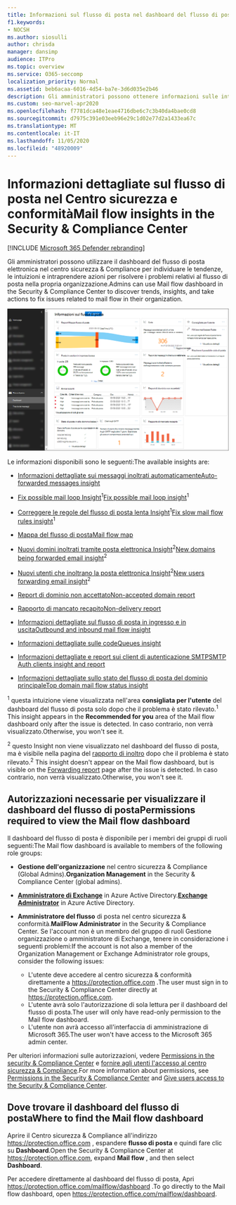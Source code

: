 ```yaml
---
title: Informazioni sul flusso di posta nel dashboard del flusso di posta
f1.keywords:
- NOCSH
ms.author: siosulli
author: chrisda
manager: dansimp
audience: ITPro
ms.topic: overview
ms.service: O365-seccomp
localization_priority: Normal
ms.assetid: beb6acaa-6016-4d54-ba7e-3d6d035e2b46
description: Gli amministratori possono ottenere informazioni sulle intuizioni e sui report disponibili nel dashboard del flusso di posta elettronica nel centro sicurezza & Compliance.
ms.custom: seo-marvel-apr2020
ms.openlocfilehash: f7781dca48e1eae4716dbe6c7c3b40da4bae0cd8
ms.sourcegitcommit: d7975c391e03eeb96e29c1d02e77d2a1433ea67c
ms.translationtype: MT
ms.contentlocale: it-IT
ms.lasthandoff: 11/05/2020
ms.locfileid: "48920009"
---
```

# <a name="mail-flow-insights-in-the-security--compliance-center"></a><span data-ttu-id="966b5-103">Informazioni dettagliate sul flusso di posta nel Centro sicurezza e conformità</span><span class="sxs-lookup"><span data-stu-id="966b5-103">Mail flow insights in the Security & Compliance Center</span></span>

[!INCLUDE [Microsoft 365 Defender rebranding](../includes/microsoft-defender-for-office.md)]


<span data-ttu-id="966b5-104">Gli amministratori possono utilizzare il dashboard del flusso di posta elettronica nel centro sicurezza & Compliance per individuare le tendenze, le intuizioni e intraprendere azioni per risolvere i problemi relativi al flusso di posta nella propria organizzazione.</span><span class="sxs-lookup"><span data-stu-id="966b5-104">Admins can use Mail flow dashboard in the Security & Compliance Center to discover trends, insights, and take actions to fix issues related to mail flow in their organization.</span></span>

![Dashboard del flusso di posta elettronica nel centro sicurezza & Compliance](../../media/mail-flow-dashboard-v2.png)

<span data-ttu-id="966b5-106">Le informazioni disponibili sono le seguenti:</span><span class="sxs-lookup"><span data-stu-id="966b5-106">The available insights are:</span></span>

- [<span data-ttu-id="966b5-107">Informazioni dettagliate sui messaggi inoltrati automaticamente</span><span class="sxs-lookup"><span data-stu-id="966b5-107">Auto-forwarded messages insight</span></span>](mfi-auto-forwarded-messages-report.md)

- <span data-ttu-id="966b5-108">[Fix possible mail loop Insight](mfi-mail-loop-insight.md)<sup>1</sup></span><span class="sxs-lookup"><span data-stu-id="966b5-108">[Fix possible mail loop insight](mfi-mail-loop-insight.md)<sup>1</sup></span></span>

- <span data-ttu-id="966b5-109">[Correggere le regole del flusso di posta lenta Insight](mfi-slow-mail-flow-rules-insight.md)<sup>1</sup></span><span class="sxs-lookup"><span data-stu-id="966b5-109">[Fix slow mail flow rules insight](mfi-slow-mail-flow-rules-insight.md)<sup>1</sup></span></span>

- [<span data-ttu-id="966b5-110">Mappa del flusso di posta</span><span class="sxs-lookup"><span data-stu-id="966b5-110">Mail flow map</span></span>](mfi-mail-flow-map-report.md)

- <span data-ttu-id="966b5-111">[Nuovi domini inoltrati tramite posta elettronica Insight](mfi-new-domains-being-forwarded-email.md)<sup>2</sup></span><span class="sxs-lookup"><span data-stu-id="966b5-111">[New domains being forwarded email insight](mfi-new-domains-being-forwarded-email.md)<sup>2</sup></span></span>

- <span data-ttu-id="966b5-112">[Nuovi utenti che inoltrano la posta elettronica Insight](mfi-new-users-forwarding-email.md)<sup>2</sup></span><span class="sxs-lookup"><span data-stu-id="966b5-112">[New users forwarding email insight](mfi-new-users-forwarding-email.md)<sup>2</sup></span></span>

- [<span data-ttu-id="966b5-113">Report di dominio non accettato</span><span class="sxs-lookup"><span data-stu-id="966b5-113">Non-accepted domain report</span></span>](mfi-non-accepted-domain-report.md)

- [<span data-ttu-id="966b5-114">Rapporto di mancato recapito</span><span class="sxs-lookup"><span data-stu-id="966b5-114">Non-delivery report</span></span>](mfi-non-delivery-report.md)

- [<span data-ttu-id="966b5-115">Informazioni dettagliate sul flusso di posta in ingresso e in uscita</span><span class="sxs-lookup"><span data-stu-id="966b5-115">Outbound and inbound mail flow insight</span></span>](mfi-outbound-and-inbound-mail-flow.md)

- [<span data-ttu-id="966b5-116">Informazioni dettagliate sulle code</span><span class="sxs-lookup"><span data-stu-id="966b5-116">Queues insight</span></span>](mfi-queue-alerts-and-queues.md)

- [<span data-ttu-id="966b5-117">Informazioni dettagliate e report sui client di autenticazione SMTP</span><span class="sxs-lookup"><span data-stu-id="966b5-117">SMTP Auth clients insight and report</span></span>](mfi-smtp-auth-clients-report.md)

- [<span data-ttu-id="966b5-118">Informazioni dettagliate sullo stato del flusso di posta del dominio principale</span><span class="sxs-lookup"><span data-stu-id="966b5-118">Top domain mail flow status insight</span></span>](mfi-domain-mail-flow-status-insight.md)

<span data-ttu-id="966b5-119"><sup>1</sup> questa intuizione viene visualizzata nell'area **consigliata per l'utente** del dashboard del flusso di posta solo dopo che il problema è stato rilevato.</span><span class="sxs-lookup"><span data-stu-id="966b5-119"><sup>1</sup> This insight appears in the **Recommended for you** area of the Mail flow dashboard only after the issue is detected.</span></span> <span data-ttu-id="966b5-120">In caso contrario, non verrà visualizzato.</span><span class="sxs-lookup"><span data-stu-id="966b5-120">Otherwise, you won't see it.</span></span>

<span data-ttu-id="966b5-121"><sup>2</sup> questo Insight non viene visualizzato nel dashboard del flusso di posta, ma è visibile nella pagina del [rapporto di inoltro](view-mail-flow-reports.md#forwarding-report) dopo che il problema è stato rilevato.</span><span class="sxs-lookup"><span data-stu-id="966b5-121"><sup>2</sup> This insight doesn't appear on the Mail flow dashboard, but is visible on the [Forwarding report](view-mail-flow-reports.md#forwarding-report) page after the issue is detected.</span></span> <span data-ttu-id="966b5-122">In caso contrario, non verrà visualizzato.</span><span class="sxs-lookup"><span data-stu-id="966b5-122">Otherwise, you won't see it.</span></span>

## <a name="permissions-required-to-view-the-mail-flow-dashboard"></a><span data-ttu-id="966b5-123">Autorizzazioni necessarie per visualizzare il dashboard del flusso di posta</span><span class="sxs-lookup"><span data-stu-id="966b5-123">Permissions required to view the Mail flow dashboard</span></span>

<span data-ttu-id="966b5-124">Il dashboard del flusso di posta è disponibile per i membri dei gruppi di ruoli seguenti:</span><span class="sxs-lookup"><span data-stu-id="966b5-124">The Mail flow dashboard is available to members of the following role groups:</span></span>

- <span data-ttu-id="966b5-125">**Gestione dell'organizzazione** nel centro sicurezza & Compliance (Global Admins).</span><span class="sxs-lookup"><span data-stu-id="966b5-125">**Organization Management** in the Security & Compliance Center (global admins).</span></span>

- <span data-ttu-id="966b5-126">**[Amministratore di Exchange](https://docs.microsoft.com/azure/active-directory/users-groups-roles/directory-assign-admin-roles#exchange-administrator)** in Azure Active Directory.</span><span class="sxs-lookup"><span data-stu-id="966b5-126">**[Exchange Administrator](https://docs.microsoft.com/azure/active-directory/users-groups-roles/directory-assign-admin-roles#exchange-administrator)** in Azure Active Directory.</span></span>

- <span data-ttu-id="966b5-127">**Amministratore del flusso** di posta nel centro sicurezza & conformità.</span><span class="sxs-lookup"><span data-stu-id="966b5-127">**MailFlow Administrator** in the Security & Compliance Center.</span></span> <span data-ttu-id="966b5-128">Se l'account non è un membro del gruppo di ruoli Gestione organizzazione o amministratore di Exchange, tenere in considerazione i seguenti problemi:</span><span class="sxs-lookup"><span data-stu-id="966b5-128">If the account is not also a member of the Organization Management or Exchange Administrator role groups, consider the following issues:</span></span>
  - <span data-ttu-id="966b5-129">L'utente deve accedere al centro sicurezza & conformità direttamente a <https://protection.office.com> .</span><span class="sxs-lookup"><span data-stu-id="966b5-129">The user must sign in to the Security & Compliance Center directly at <https://protection.office.com>.</span></span>
  - <span data-ttu-id="966b5-130">L'utente avrà solo l'autorizzazione di sola lettura per il dashboard del flusso di posta.</span><span class="sxs-lookup"><span data-stu-id="966b5-130">The user will only have read-only permission to the Mail flow dashboard.</span></span>
  - <span data-ttu-id="966b5-131">L'utente non avrà accesso all'interfaccia di amministrazione di Microsoft 365.</span><span class="sxs-lookup"><span data-stu-id="966b5-131">The user won't have access to the Microsoft 365 admin center.</span></span>

<span data-ttu-id="966b5-132">Per ulteriori informazioni sulle autorizzazioni, vedere [Permissions in the security & Compliance Center](permissions-in-the-security-and-compliance-center.md) e [fornire agli utenti l'accesso al centro sicurezza & Compliance](grant-access-to-the-security-and-compliance-center.md).</span><span class="sxs-lookup"><span data-stu-id="966b5-132">For more information about permissions, see [Permissions in the Security & Compliance Center](permissions-in-the-security-and-compliance-center.md) and [Give users access to the Security & Compliance Center](grant-access-to-the-security-and-compliance-center.md).</span></span>

## <a name="where-to-find-the-mail-flow-dashboard"></a><span data-ttu-id="966b5-133">Dove trovare il dashboard del flusso di posta</span><span class="sxs-lookup"><span data-stu-id="966b5-133">Where to find the Mail flow dashboard</span></span>

<span data-ttu-id="966b5-134">Aprire il Centro sicurezza & Compliance all'indirizzo <https://protection.office.com> , espandere **flusso di posta** e quindi fare clic su **Dashboard**.</span><span class="sxs-lookup"><span data-stu-id="966b5-134">Open the Security & Compliance Center at <https://protection.office.com>, expand **Mail flow** , and then select **Dashboard**.</span></span>

<span data-ttu-id="966b5-135">Per accedere direttamente al dashboard del flusso di posta, Apri <https://protection.office.com/mailflow/dashboard> .</span><span class="sxs-lookup"><span data-stu-id="966b5-135">To go directly to the Mail flow dashboard, open <https://protection.office.com/mailflow/dashboard>.</span></span>
